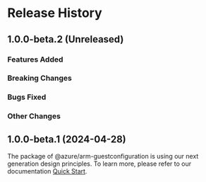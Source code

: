 # Release History

## 1.0.0-beta.2 (Unreleased)

### Features Added

### Breaking Changes

### Bugs Fixed

### Other Changes

## 1.0.0-beta.1 (2024-04-28)

The package of @azure/arm-guestconfiguration is using our next generation design principles. To learn more, please refer to our documentation [Quick Start](https://aka.ms/azsdk/js/mgmt/quickstart ).
